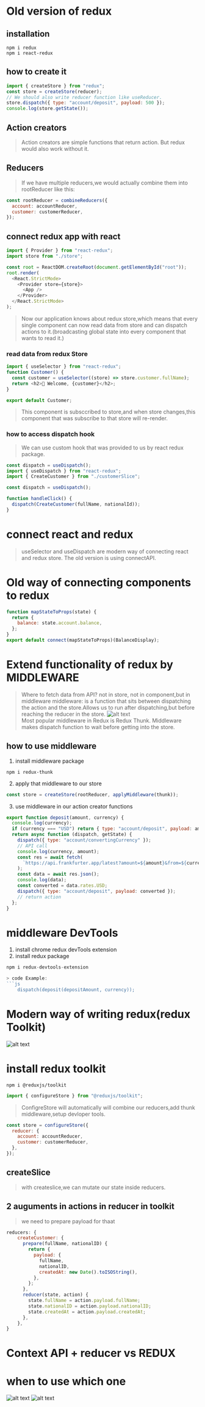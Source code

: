 # Old version of redux

## installation

```
npm i redux
npm i react-redux
```

## how to create it

```js
import { createStore } from "redux";
const store = createStore(reducer);
// We should also write reducer function like useReducer.
store.dispatch({ type: "account/deposit", payload: 500 });
console.log(store.getState());
```

## Action creators

> Action creators are simple functions that return action.
> But redux would also work without it.

## Reducers

> If we have multiple reducers,we would actually combine them into rootReducer like this:

```js
const rootReducer = combineReducers({
  account: accountReducer,
  customer: customerReducer,
});
```

## connect redux app with react

```js
import { Provider } from "react-redux";
import store from "./store";

const root = ReactDOM.createRoot(document.getElementById("root"));
root.render(
  <React.StrictMode>
    <Provider store={store}>
      <App />
    </Provider>
  </React.StrictMode>
);
```

> Now our application knows about redux store,which means that every single component can now read data from store and can dispatch actions to it.(broadcasting global state into every component that wants to read it.)

### read data from redux Store

```js
import { useSelector } from "react-redux";
function Customer() {
  const customer = useSelector((store) => store.customer.fullName);
  return <h2>👋 Welcome, {customer}</h2>;
}

export default Customer;
```

> This component is subsccribed to store,and when store changes,this component that was subscribe to that store will re-render.

### how to access dispatch hook

> We can use custom hook that was provided to us by react redux package.

```js
const dispatch = useDispatch();
import { useDispatch } from "react-redux";
import { CreateCustomer } from "./customerSlice";

const dispatch = useDispatch();

function handleClick() {
  dispatch(CreateCustomer(fullName, nationalId));
}
```

# connect react and redux

> useSelector and useDispatch are modern way of connecting react and redux store.
> The old version is using connectAPI.

# Old way of connecting components to redux

```js
function mapStateToProps(state) {
  return {
    balance: state.account.balance,
  };
}
export default connect(mapStateToProps)(BalanceDisplay);
```

# Extend functionality of redux by MIDDLEWARE

> Where to fetch data from API? not in store, not in component,but in middleware
> middleware: is a function that sits between dispatching the action and the store.Allows us to run after dispatching,but before reaching the reducer in the store.
> ![alt text](middleware.png)\
> Most popular middleware in Redux is Redux Thunk.
> Middleware makes dispatch function to wait before getting into the store.

## how to use middleware

1. install middleware package

```
npm i redux-thunk
```

2. apply that middleware to our store

```js
const store = createStore(rootReducer, applyMiddleware(thunk));
```

3. use middleware in our action creator functions

```js
export function deposit(amount, currency) {
  console.log(currency);
  if (currency === "USD") return { type: "account/deposit", payload: amount };
  return async function (dispatch, getState) {
    dispatch({ type: "account/convertingCurrency" });
    // API call
    console.log(currency, amount);
    const res = await fetch(
      `https://api.frankfurter.app/latest?amount=${amount}&from=${currency}&to=USD`
    );
    const data = await res.json();
    console.log(data);
    const converted = data.rates.USD;
    dispatch({ type: "account/deposit", payload: converted });
    // return action
  };
}
```

# middleware DevTools

1. install chrome redux devTools extension
2. install redux package

````js
npm i redux-devtools-extension

> code Example:
```js
    dispatch(deposit(depositAmount, currency));


````

# Modern way of writing redux(redux Toolkit)

![alt text](reduxToolkit.png)

# install redux toolkit

```
npm i @reduxjs/toolkit
```

```js
import { configureStore } from "@reduxjs/toolkit";
```

> ConfigreStore will automatically will combine our reducers,add thunk middleware,setup devloper tools.

```js
const store = configureStore({
  reducer: {
    account: accountReducer,
    customer: customerReducer,
  },
});
```

## createSlice

> with createslice,we can mutate our state inside reducers.

## 2 auguments in actions in reducer in toolkit

> we need to prepare payload for thaat

```js
reducers: {
    createCustomer: {
      prepare(fullName, nationalID) {
        return {
          payload: {
            fullName,
            nationalID,
            createdAt: new Date().toISOString(),
          },
        };
      },
      reducer(state, action) {
        state.fullName = action.payload.fullName;
        state.nationalID = action.payload.nationalID;
        state.createdAt = action.payload.createdAt;
      },
    },
}

```

# Context API + reducer vs REDUX

# when to use which one

![alt text](contextVsRedux.png)
![alt text](whenToUSe.png)
